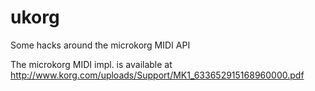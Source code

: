 ukorg
=====

Some hacks around the microkorg MIDI API 

The microkorg MIDI impl. is available at 
  http://www.korg.com/uploads/Support/MK1_633652915168960000.pdf

